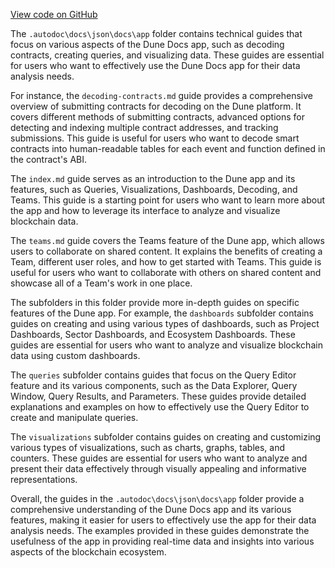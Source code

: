 [View code on GitHub](https://dune.com/tree/master/doc\docs\json\docs\app)

The `.autodoc\docs\json\docs\app` folder contains technical guides that focus on various aspects of the Dune Docs app, such as decoding contracts, creating queries, and visualizing data. These guides are essential for users who want to effectively use the Dune Docs app for their data analysis needs.

For instance, the `decoding-contracts.md` guide provides a comprehensive overview of submitting contracts for decoding on the Dune platform. It covers different methods of submitting contracts, advanced options for detecting and indexing multiple contract addresses, and tracking submissions. This guide is useful for users who want to decode smart contracts into human-readable tables for each event and function defined in the contract's ABI.

The `index.md` guide serves as an introduction to the Dune app and its features, such as Queries, Visualizations, Dashboards, Decoding, and Teams. This guide is a starting point for users who want to learn more about the app and how to leverage its interface to analyze and visualize blockchain data.

The `teams.md` guide covers the Teams feature of the Dune app, which allows users to collaborate on shared content. It explains the benefits of creating a Team, different user roles, and how to get started with Teams. This guide is useful for users who want to collaborate with others on shared content and showcase all of a Team's work in one place.

The subfolders in this folder provide more in-depth guides on specific features of the Dune app. For example, the `dashboards` subfolder contains guides on creating and using various types of dashboards, such as Project Dashboards, Sector Dashboards, and Ecosystem Dashboards. These guides are essential for users who want to analyze and visualize blockchain data using custom dashboards.

The `queries` subfolder contains guides that focus on the Query Editor feature and its various components, such as the Data Explorer, Query Window, Query Results, and Parameters. These guides provide detailed explanations and examples on how to effectively use the Query Editor to create and manipulate queries.

The `visualizations` subfolder contains guides on creating and customizing various types of visualizations, such as charts, graphs, tables, and counters. These guides are essential for users who want to analyze and present their data effectively through visually appealing and informative representations.

Overall, the guides in the `.autodoc\docs\json\docs\app` folder provide a comprehensive understanding of the Dune Docs app and its various features, making it easier for users to effectively use the app for their data analysis needs. The examples provided in these guides demonstrate the usefulness of the app in providing real-time data and insights into various aspects of the blockchain ecosystem.

